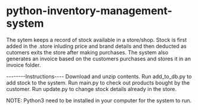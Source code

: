 # python-inventory-management-system

The sytem keeps a record of stock available in a store/shop. Stock is first added in the .store inluding price and brand details and then deducted as cutomers exits the store after making purchases.
The system also generates an invoice based on the customers purchases and stores it in an invoice folder.

--------Instructions----
Download and unzip contents.
Run add_to_db.py to add stock to the system.
Run main.py to check out products bought by the customer.
Run update.py to change stock details already in the store.

NOTE: Python3 need to be installed in your computer for the system to run.

